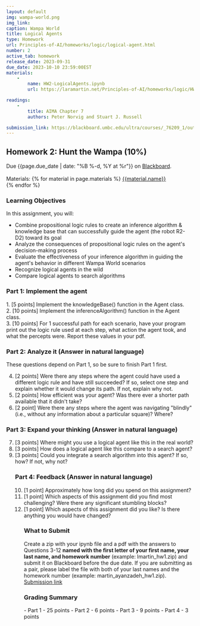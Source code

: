 ```yaml
---
layout: default
img: wampa-world.png
img_link: 
caption: Wampa World
title: Logical Agents
type: Homework
url: Principles-of-AI/homeworks/logic/logical-agent.html
number: 2
active_tab: homework
release_date: 2023-09-31
due_date: 2023-10-10 23:59:00EST
materials:
    - 
        name: HW2-LogicalAgents.ipynb
        url: https://laramartin.net/Principles-of-AI/homeworks/logic/HW2-LogicalAgents.ipynb

readings:
    -
        title: AIMA Chapter 7
        authors: Peter Norvig and Stuart J. Russell

submission_link: https://blackboard.umbc.edu/ultra/courses/_76209_1/outline/assessment/test/_6357099_1?courseId=_76209_1
---
```


<h2>Homework 2: Hunt the Wampa (10%)</h2>

<div class="alert alert-warning" markdown="1">
Due {{page.due_date | date: "%B %-d, %Y at %r"}}
on <a href="{{page.submission_link}}">Blackboard</a>.<br><br>
Materials: 
{% for material in page.materials %}
<a href="{{material.url}}">{{material.name}}</a><br>
{% endfor %}

</div>


<h3>Learning Objectives</h3>
In this assignment, you will:
<ul>
   <li> Combine propositional logic rules to create an inference algorithm & knowledge base that can successfully guide the agent (the robot R2-D2) toward its goal</li>
   <li> Analyze the consequences of propositional logic rules on the agent's decision-making process</li>
   <li> Evaluate the effectiveness of your inference algorithm in guiding the agent's behavior in different Wampa World scenarios</li>
   <li> Recognize logical agents in the wild</li>
   <li> Compare logical agents to search algorithms</li>
</ul>

<h3>Part 1: Implement the agent</h3>
1.    [5 points] Implement the knowledgeBase() function in the Agent class.<br>
2.    [10 points] Implement the inferenceAlgorithm() function in the Agent class. <br>
3.   [10 points] For 1 successful path for each scenario, have your program print out the logic rule used at each step, what action the agent took, and what the percepts were. Report these values in your pdf.

<h3>Part 2: Analyze it (Answer in natural language)</h3>
These questions depend on Part 1, so be sure to finish Part 1 first.<br>
<ol start="4">
<li>[2 points] Were there any steps where the agent could have used a different logic rule and have still succeeded? If so, select one step and explain whether it would change its path. If not, explain why not. </li>
<li>[2 points] How efficient was your agent? Was there ever a shorter path available that it didn't take?</li>
<li>[2 point] Were there any steps where the agent was navigating "blindly" (i.e., without any information about a particular square)? Where?</li>
</ol>

<h3>Part 3: Expand your thinking (Answer in natural language)</h3>
<ol start="7">
<li>[3 points] Where might you use a logical agent like this in the real world?</li>
<li>[3 points] How does a logical agent like this compare to a search agent?</li>
<li>[3 points] Could you integrate a search algorithm into this agent? If so, how? If not, why not?</li>

<h3>Part 4: Feedback (Answer in natural language)</h3>
<ol start="10">
<li> [1 point] Approximately how long did you spend on this assignment?</li>
<li> [1 point] Which aspects of this assignment did you find most challenging? Were there any significant stumbling blocks?</li>
<li> [1 point] Which aspects of this assignment did you like? Is there anything you would have changed?</li>

 
<h3> What to Submit </h3>
   Create a zip with your ipynb file and a pdf with the answers to Questions 3-12 <b> named with the first letter of your first name, your last name, and homework number</b> (example: lmartin_hw1.zip) and submit it on Blackboard before the due date. If you are submitting as a pair, please label the file with both of your last names and the homework number (example: martin_ayanzadeh_hw1.zip).
    <br>
    <a href="{{page.submission_link}}">Submission link</a>
  


<div class="alert alert-warning" markdown="1">
<h3> Grading Summary</h3>
- Part 1 - 25 points
- Part 2 - 6 points
- Part 3 - 9 points
- Part 4 - 3 points

</div>



